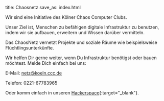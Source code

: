 title: Chaosnetz
save_as: index.html

Wir sind eine Initiative des Kölner Chaos Computer Clubs.

Unser Ziel ist, Menschen zu befähigen digitale Infrastruktur zu benutzen, indem wir sie aufbauen, erweitern und Wissen darüber vermitteln.

Das ChaosNetz vernetzt Projekte und soziale Räume wie beispielsweise Flüchtlingsunterkünfte.

Wir helfen Dir gerne weiter, wenn Du Infrastruktur benötigst oder bauen möchtest. Melde Dich einfach bei uns:

E-Mail: netz@koeln.ccc.de

Telefon: 0221-67783965

Oder komm einfach in unseren [Hackerspace](https://koeln.ccc.de){:target="_blank"}.

